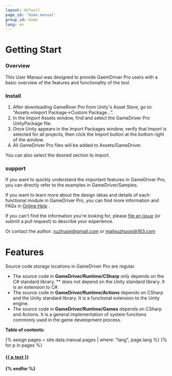 ```yaml
---
layout: default
page_id: 'home.manual'
group_id: home
lang: en
---
```

# Getting Start

### Overview
This User Manaul was designed to provide GaemDriver Pro users with a basic overview of the
features and functionality of the tool.  

### Install
1. After downloading GameRiver Pro from Unity's Asset Store, go to: "Assets->Import Package->Custom Package...". 
2. In the Import Assets window, find and select the GameDriver Pro UnityPackage file. 
3. Once Unity appears in the Import Packages window, verify that Import is selected for all projects, then click the Import button at the bottom right of the window. 
4. All GameDriver Pro files will be added to Assets/GameDriver.

You can also select the desired section to import.  

### support
If you want to quickly understand the important features in GameDriver Pro, you can directly refer to the examples in GameDriver/Samples.  

If you want to learn more about the design ideas and details of each functional module in GameDriver Pro, you can find more information and FAQs in [Online Help](https://www.xuzhuoxi.com/GameDriver-Docs/) .  

If you can't find the information you're looking for, please [file an issue](https://github.com/xuzhuoxi/GameDriver-Docs/issues/new) (or submit a pull request) to describe your experience.  

Or contact the author: xuzhuoxi@gmail.com or mailxuzhuoxi@163.com  

# Features
Source code storage locations in GameDriver Pro are regular.  
+ The source code in **GameDriver/Runtime/CSharp** only depends on the C# standard library, ** does not depend on the Unity standard library. It is an extension to C#.
+ The source code in **GameDriver/Runtime/Actions** depends on CSharp and the Unity standard library. It is a functional extension to the Unity engine.
+ The source code in **GameDriver/Runtime/Games** depends on CSharp and Actions. It is a general implementation of system functions commonly used in the game development process.


**Table of contents**:  

{% assign pages = site.data.manual.pages | where: "lang", page.lang %}
{% for p in pages %}
  <h4><a href="{{ site.home.url }}/{{ p.pattern }}">{{ p.text }}</a><h4>
{% endfor %}
